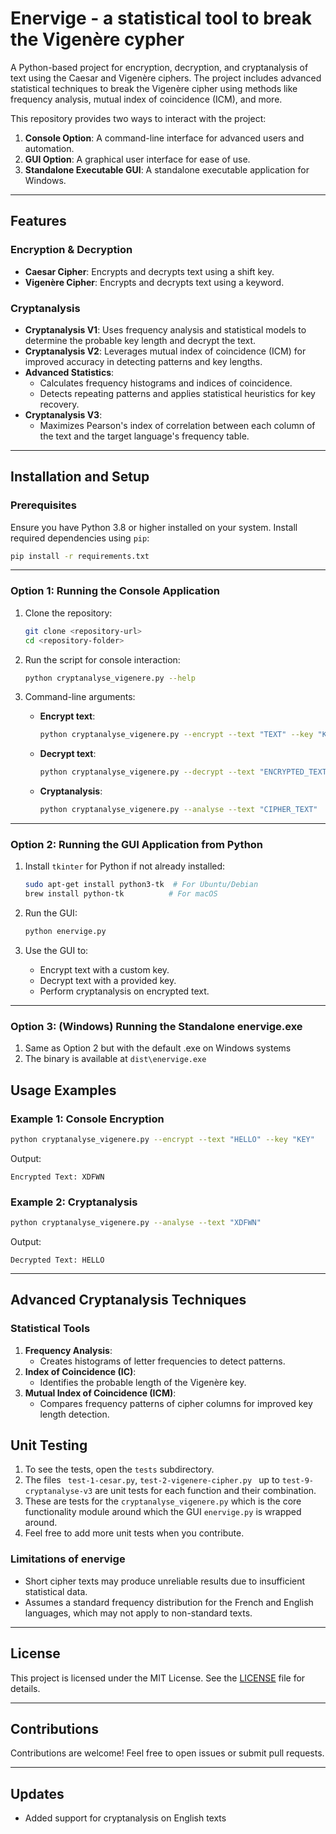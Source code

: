 # Enervige - a statistical tool to break the Vigenère cypher

A Python-based project for encryption, decryption, and cryptanalysis of text using the Caesar and Vigenère ciphers. The project includes advanced statistical techniques to break the Vigenère cipher using methods like frequency analysis, mutual index of coincidence (ICM), and more.

This repository provides two ways to interact with the project:
1. **Console Option**: A command-line interface for advanced users and automation.
2. **GUI Option**: A graphical user interface for ease of use.
3. **Standalone Executable GUI**: A standalone executable application for Windows.

---

## Features

### Encryption & Decryption
- **Caesar Cipher**: Encrypts and decrypts text using a shift key.
- **Vigenère Cipher**: Encrypts and decrypts text using a keyword.

### Cryptanalysis
- **Cryptanalysis V1**: Uses frequency analysis and statistical models to determine the probable key length and decrypt the text.
- **Cryptanalysis V2**: Leverages mutual index of coincidence (ICM) for improved accuracy in detecting patterns and key lengths.
- **Advanced Statistics**:
  - Calculates frequency histograms and indices of coincidence.
  - Detects repeating patterns and applies statistical heuristics for key recovery.
- **Cryptanalysis V3**:
  - Maximizes Pearson's index of correlation between each column of the text and the target language's frequency table.
---

## Installation and Setup

### Prerequisites
Ensure you have Python 3.8 or higher installed on your system. Install required dependencies using `pip`:

```bash
pip install -r requirements.txt
```

---

### Option 1: Running the Console Application

1. Clone the repository:
   ```bash
   git clone <repository-url>
   cd <repository-folder>
   ```

2. Run the script for console interaction:
   ```bash
   python cryptanalyse_vigenere.py --help
   ```

3. Command-line arguments:
   - **Encrypt text**:
     ```bash
     python cryptanalyse_vigenere.py --encrypt --text "TEXT" --key "KEY"
     ```
   - **Decrypt text**:
     ```bash
     python cryptanalyse_vigenere.py --decrypt --text "ENCRYPTED_TEXT" --key "KEY"
     ```
   - **Cryptanalysis**:
     ```bash
     python cryptanalyse_vigenere.py --analyse --text "CIPHER_TEXT"
     ```

---

### Option 2: Running the GUI Application from Python

1. Install `tkinter` for Python if not already installed:
   ```bash
   sudo apt-get install python3-tk  # For Ubuntu/Debian
   brew install python-tk          # For macOS
   ```

2. Run the GUI:
   ```bash
   python enervige.py
   ```

3. Use the GUI to:
   - Encrypt text with a custom key.
   - Decrypt text with a provided key.
   - Perform cryptanalysis on encrypted text.

---
### Option 3: (Windows) Running the Standalone enervige.exe
1. Same as Option 2 but with the default .exe on Windows systems
2. The binary is available at ```dist\enervige.exe```

## Usage Examples

### Example 1: Console Encryption
```bash
python cryptanalyse_vigenere.py --encrypt --text "HELLO" --key "KEY"
```
Output:
```
Encrypted Text: XDFWN
```

### Example 2: Cryptanalysis
```bash
python cryptanalyse_vigenere.py --analyse --text "XDFWN"
```
Output:
```
Decrypted Text: HELLO
```

---

## Advanced Cryptanalysis Techniques

### Statistical Tools
1. **Frequency Analysis**:
   - Creates histograms of letter frequencies to detect patterns.
2. **Index of Coincidence (IC)**:
   - Identifies the probable length of the Vigenère key.
3. **Mutual Index of Coincidence (ICM)**:
   - Compares frequency patterns of cipher columns for improved key length detection.

## Unit Testing
1. To see the tests, open the ```tests``` subdirectory.
2. The files ``` test-1-cesar.py```, ```test-2-vigenere-cipher.py ``` up to ```test-9-cryptanalyse-v3``` are unit tests for each function and their combination.
3. These are tests for the ```cryptanalyse_vigenere.py``` which is the core functionality module around which the GUI ```enervige.py``` is wrapped around.
4. Feel free to add more unit tests when you contribute.

### Limitations of enervige
- Short cipher texts may produce unreliable results due to insufficient statistical data.
- Assumes a standard frequency distribution for the French and English languages, which may not apply to non-standard texts.

---

## License

This project is licensed under the MIT License. See the [LICENSE](LICENSE) file for details.

---

## Contributions

Contributions are welcome! Feel free to open issues or submit pull requests.

---

## Updates
- Added support for cryptanalysis on English texts
